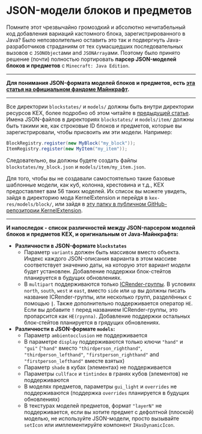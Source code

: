 # JSON-модели блоков и предметов

Помните этот чрезвычайно громоздкий и абсолютно нечитабельный код добавления вариаций кастомного блока, зарегистрированного в Java? Было непозволительно оставить это так и подвергнуть Java-разработчиков страданиям от тех сумасшедших последовательных вызовов с `JSONObject`ами and `JSONArray`ами. Поэтому было принято решение (почти) полностью портировать **парсер JSON-моделей блоков и предметов** с `Minecraft: Java Edition`.

***

**Для понимания JSON-формата моделей блоков и предметов, есть [эта статья на официальном фандоме Майнкрафт](https://minecraft.fandom.com/wiki/Tutorials/Models).**

***

Все директории `blockstates/` и `models/` должны быть внутри директории ресурсов KEX, более подробно об этом читайте в [предыдущей статье](/ru/pages/guides/fulljava/kex_config.md). Имена JSON-файлов в директориях `blockstates/` и `models/item/` должны быть такими же, как строковые ID блоков и предметов, которые вы зарегистрировали, чтобы присвоить им эти модели. Например:

```java
BlockRegistry.register(new MyBlock("my_block"));
ItemRegistry.register(new MyItem("my_item"));
```

Следовательно, вы должны будете создать файлы `blockstates/my_block.json` и `models/item/my_item.json`.

Для того, чтобы вы не создавали самостоятельно такие базовые шаблонные модели, как куб, колонна, крестовина и т.д., KEX предоставляет вам 56 таких моделей. Их список вы можете увидеть, зайдя в директорию мода KernelExtension и перейдя в `kex-res/models/block/`, или зайдя в [эту папку в публичном GitHub-репозитории KernelExtension](https://github.com/DMHYT/KernelExtension/tree/main/src/assets/root/kex-res/models/block).

***

**И напоследок - список различностей между JSON-парсером моделей блоков и предметов KEX, и оригинальным от Java-Майнкрафта:**

- **Различности в JSON-формате `blockstates`**
    - Параметр `variants` должен быть массивом вместо объекта. Индекс каждого JSON-описания варианта в этом массиве соответствует значению даты, на которую этот вариант модели будет установлен. Добавление поддержки блок-стейтов планируется в будущих обновлениях.
    - В `multipart` поддерживаются только [ICRender-группы](https://docs.mineprogramming.org/api/modules/ICRender.html#getGroup). В условиях `north`, `south`, `west` и `east`, вместо `side` или `up` вы должны писать название ICRender-группы, или несколько групп, разделённых с помощью **`|`**. Также дополнительно поддерживается оператор `НЕ`. Если вы добавите **`!`** перед названием ICRender-группы, это пропарсится как `НЕ(группа)`. Добавление поддержки остальных блок-стейтов планируется в грядущих обновлениях.
- **Различности в JSON-формате `models`:**
    - Параметр `ambientocclusion` не поддерживается
    - В параметре `display` поддерживаются только ключи `"hand"` и `"gui"` (`"hand"` вместо `"thirdperson_righthand"`, `"thirdperson_lefthand"`, `"firstperson_righthand"` and `"firstperson_lefthand"` вместе взятых)
    - Параметр `shade` в кубах (элементах) не поддерживается
    - Параметры `cullface` и `tintindex` в гранях кубов (элементов) не поддерживаются
    - В моделях предметов, параметры `gui_light` и `overrides` не поддерживаются (поддержка `overrides` планируется в будущих обновлениях)
    - В текстурах моделей предметов, формат `"layerN"` не поддерживается, если вы хотите предмет с дефолтной (плоской) моделью, не используйте JSON-модели, просто вызывайте `setIcon` или имплементируйте компонент `IHasDynamicIcon`.